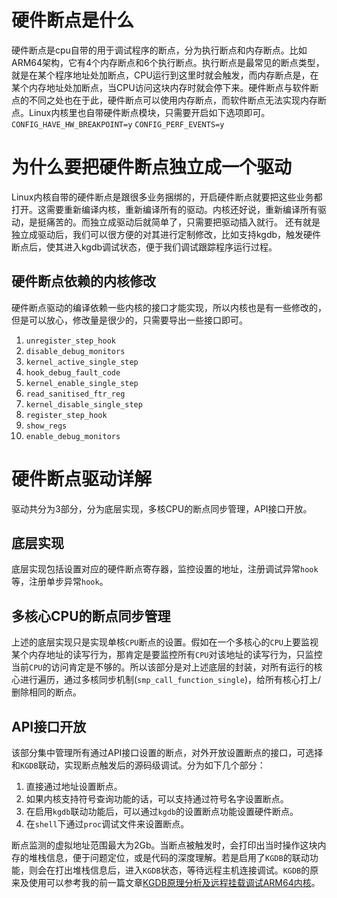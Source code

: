<!--
 * @Author: zwf 240970521@qq.com
 * @Date: 2023-08-23 22:03:49
 * @LastEditors: zwf 240970521@qq.com
 * @LastEditTime: 2023-08-23 22:14:39
 * @FilePath: /hardware-breakpoint/README.md
 * @Description: 这是默认设置,请设置`customMade`, 打开koroFileHeader查看配置 进行设置: https://github.com/OBKoro1/koro1FileHeader/wiki/%E9%85%8D%E7%BD%AE
-->
# 硬件断点是什么

硬件断点是cpu自带的用于调试程序的断点，分为执行断点和内存断点。比如ARM64架构，它有4个内存断点和6个执行断点。执行断点是最常见的断点类型，就是在某个程序地址处加断点，CPU运行到这里时就会触发，而内存断点是，在某个内存地址处加断点，当CPU访问这块内存时就会停下来。硬件断点与软件断点的不同之处也在于此，硬件断点可以使用内存断点，而软件断点无法实现内存断点。Linux内核里也自带硬件断点模块，只需要开启如下选项即可。
`CONFIG_HAVE_HW_BREAKPOINT=y`
`CONFIG_PERF_EVENTS=y`

# 为什么要把硬件断点独立成一个驱动

Linux内核自带的硬件断点是跟很多业务捆绑的，开启硬件断点就要把这些业务都打开。这需要重新编译内核，重新编译所有的驱动。内核还好说，重新编译所有驱动，是挺痛苦的。而独立成驱动后就简单了，只需要把驱动插入就行。
还有就是独立成驱动后，我们可以很方便的对其进行定制修改，比如支持kgdb，触发硬件断点后，使其进入kgdb调试状态，便于我们调试跟踪程序运行过程。

## 硬件断点依赖的内核修改

硬件断点驱动的编译依赖一些内核的接口才能实现，所以内核也是有一些修改的，但是可以放心，修改量是很少的，只需要导出一些接口即可。
1. `unregister_step_hook`
2. `disable_debug_monitors`
3. `kernel_active_single_step`
4. `hook_debug_fault_code`
5. `kernel_enable_single_step`
6. `read_sanitised_ftr_reg`
7. `kernel_disable_single_step`
8. `register_step_hook`
9. `show_regs`
10. `enable_debug_monitors`

# 硬件断点驱动详解

驱动共分为3部分，分为底层实现，多核CPU的断点同步管理，API接口开放。
## 底层实现
底层实现包括设置对应的硬件断点寄存器，监控设置的地址，注册调试异常`hook`等，注册单步异常`hook`。

## 多核心CPU的断点同步管理

上述的底层实现只是实现单核`CPU`断点的设置。假如在一个多核心的`CPU`上要监视某个内存地址的读写行为，那肯定是要监控所有`CPU`对该地址的读写行为，只监控当前`CPU`的访问肯定是不够的。所以该部分是对上述底层的封装，对所有运行的核心进行遍历，通过多核同步机制(`smp_call_function_single`)，给所有核心打上/删除相同的断点。

## API接口开放

该部分集中管理所有通过API接口设置的断点，对外开放设置断点的接口，可选择和`KGDB`联动，实现断点触发后的源码级调试。分为如下几个部分：
1. 直接通过地址设置断点。
2. 如果内核支持符号查询功能的话，可以支持通过符号名字设置断点。
3. 在启用`kgdb`联动功能后，可以通过`kgdb`的设置断点功能设置硬件断点。
4. 在`shell`下通过`proc`调试文件来设置断点。

断点监测的虚拟地址范围最大为2Gb。当断点被触发时，会打印出当时操作这块内存的堆栈信息，便于问题定位，或是代码的深度理解。若是启用了`KGDB`的联动功能，则会在打出堆栈信息后，进入`KGDB`状态，等待远程主机连接调试。`KGDB`的原来及使用可以参考我的前一篇文章[KGDB原理分析及远程挂载调试ARM64内核](https://blog.csdn.net/qq_38384263/article/details/132290737?spm=1001.2014.3001.5502)。
